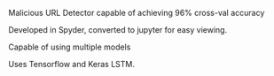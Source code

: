Malicious URL Detector capable of achieving 96% cross-val accuracy

Developed in Spyder, converted to jupyter for easy viewing.

Capable of using multiple models

Uses Tensorflow and Keras LSTM.
